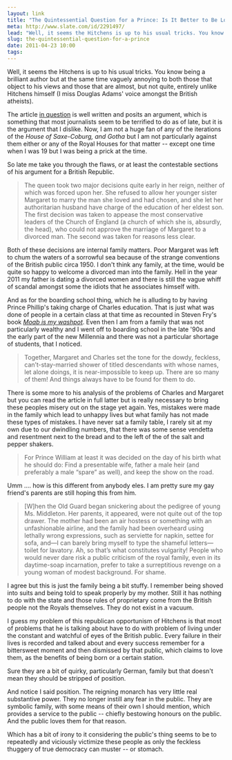 ```yaml
---
layout: link
title: "The Quintessential Question for a Prince: Is It Better to Be Loved or Feared?"
meta: http://www.slate.com/id/2291497/
lead: "Well, it seems the Hitchens is up to his usual tricks. You know being a brilliant author but at the same time vaguely annoying to both those that object to his views and those that are almost, but not quite, entirely unlike Hitchens himself (I miss Douglas Adams' voice amongst the British atheists)."
slug: the-quintessential-question-for-a-prince
date: 2011-04-23 10:00 
tags:
---
```


Well, it seems the Hitchens is up to his usual tricks. You know being a brilliant author but at the same time vaguely annoying to both those that object to his views and those that are almost, but not quite, entirely unlike Hitchens himself (I miss Douglas Adams' voice amongst the British atheists). 

The article [in question](http://www.slate.com/id/2291497/) is well written and posits an argument, which is something that most journalists seem to be terrified to do as of late, but it is the argument that I dislike. Now, I am not a huge fan of any of the iterations of the *House of Saxe-Coburg, and Gotha*  but I am not particularly against them either or any of the Royal Houses for that matter -- except one time when I was 19 but I was being a prick at the time. 

So late me take you through the flaws, or at least the contestable sections of his argument for a British Republic.

>The queen took two major decisions quite early in her reign, neither of which was forced upon her. She refused to allow her younger sister Margaret to marry the man she loved and had chosen, and she let her authoritarian husband have charge of the education of her eldest son. The first decision was taken to appease the most conservative leaders of the Church of England (a church of which she is, absurdly, the head), who could not approve the marriage of Margaret to a divorced man. The second was taken for reasons less clear.

Both of these decisions are internal family matters. Poor Margaret was left to chum the waters of a sorrowful sea because of the strange conventions of the British public circa 1950. I don't think any family, at the time, would be quite so happy to welcome a divorced man into the family. Hell in the year 2011 my father is dating a divorced women and there is still the vague whiff of scandal amongst some the idiots that he associates himself with.

And as for the boarding school thing, which he is alluding to by having Prince Phillip's taking charge of Charles education. That is just what was done of people in a certain class at that time as recounted in Steven Fry's book [*Moab is my washpot*](http://en.wikipedia.org/wiki/Moab_Is_My_Washpot:_An_Autobiography). Even then I am from a family that was not particularly wealthy and I went off to boarding school in the late '90s and the early part of the new Millennia and there was not a particular shortage of students, that I noticed. 

>Together, Margaret and Charles set the tone for the dowdy, feckless, can’t-stay-married shower of titled descendants with whose names, let alone doings, it is near-impossible to keep up. There are so many of them! And things always have to be found for them to do.

There is some more to his analysis of the problems of Charles and Margaret but you can read the article in full latter but is really necessary to bring these peoples misery out on the stage yet again. Yes, mistakes were made in the family which lead to unhappy lives but what family has not made these types of mistakes. I have never sat a family table, I rarely sit at my own due to our dwindling numbers, that there was some sense vendetta and resentment next to the bread and to the left of the of the salt and pepper shakers. 

>For Prince William at least it was decided on the day of his birth what he should do: Find a presentable wife, father a male heir (and preferably a male “spare” as well), and keep the show on the road. 

Umm .... how is this different from anybody eles. I am pretty sure my gay friend's parents are still hoping this from him. 

>[W]hen the Old Guard began snickering about the pedigree of young Ms. Middleton. Her parents, it appeared, were not quite out of the top drawer. The mother had been an air hostess or something with an unfashionable airline, and the family had been overheard using lethally wrong expressions, such as serviette for napkin, settee for sofa, and—I can barely bring myself to type the shameful letters—toilet for lavatory. Ah, so that’s what constitutes vulgarity! People who would never dare risk a public criticism of the royal family, even in its daytime-soap incarnation, prefer to take a surreptitious revenge on a young woman of modest background. For shame.

I agree but this is just the family being a bit stuffy. I remember being shoved into suits and being told to speak properly by my mother. Still it has nothing to do with the state and those rules of proprietary come from the British people not the Royals themselves. They do not exist in a vacuum. 

I guess my problem of this republican opportunism of Hitchens is that most of problems that he is talking about have to do with problem of living under the constant and watchful of eyes of the British public. Every failure in their lives is recorded and talked about and every success remember for a bittersweet moment and then dismissed by that public, which claims to love them, as the benefits of being born or a certain station. 

Sure they are a bit of quirky, particularly German, family but that doesn't mean they should be stripped of position. 

And notice I said position. The reigning monarch has very little real substantive power. They no longer instill any fear in the public. They are symbolic family, with some means of their own I should mention, which provides a service to the public -- chiefly bestowing honours on the public. And the public loves them for that reason.  

Which has a bit of irony to it considering the public's thing seems to be to repeatedly and viciously victimize these people as only the feckless thuggery of true democracy can muster -- or stomach. 
